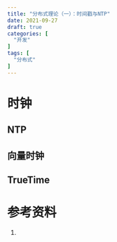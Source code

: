 ```yaml
---
title: "分布式理论（一）：时间戳与NTP"
date: 2021-09-27
draft: true
categories: [
  "开发"
]
tags: [
  "分布式"
]
---
```


# 时钟

## NTP



## 向量时钟



## TrueTime



# 参考资料

1. 
